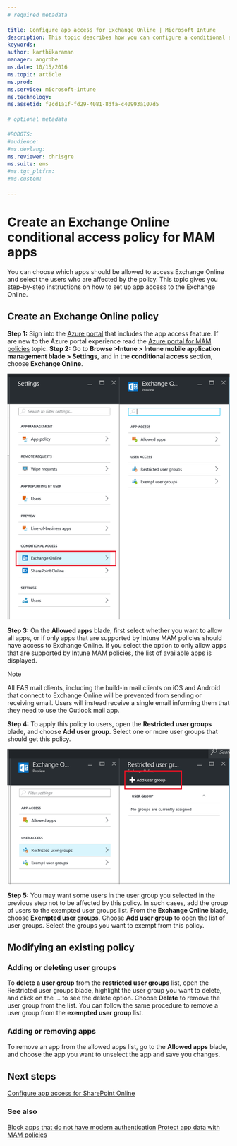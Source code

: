 ```yaml
---
# required metadata

title: Configure app access for Exchange Online | Microsoft Intune
description: This topic describes how you can configure a conditional access policy for MAM apps.
keywords:
author: karthikaraman
manager: angrobe
ms.date: 10/15/2016
ms.topic: article
ms.prod:
ms.service: microsoft-intune
ms.technology:
ms.assetid: f2cd1a1f-fd29-4081-8dfa-c40993a107d5

# optional metadata

#ROBOTS:
#audience:
#ms.devlang:
ms.reviewer: chrisgre
ms.suite: ems
#ms.tgt_pltfrm:
#ms.custom:

---
```


# Create an Exchange Online conditional access policy for MAM apps
You can choose which apps should be allowed to access Exchange Online and select the users who are affected by the policy. This topic gives you step-by-step instructions on how to set up app access to the Exchange Online.


## Create an Exchange Online policy
**Step 1:** Sign into the [Azure portal](portal.azure.com) that includes the app access feature. If  
are new to the Azure portal experience read the [Azure portal for MAM policies](azure-portal-for-microsoft-intune-mam-policies.md) topic.
**Step 2:** Go to **Browse >Intune > Intune mobile application management blade > Settings**, and in the **conditional access** section, choose **Exchange Online**.

![Screenshot of the settings blade showing the conditional access section wiht Exchange Online option highlighted](../media/mam-ca-settings-exo.png)

**Step 3:** On the **Allowed apps** blade, first select whether you want to allow all apps, or if only apps that are supported by Intune MAM policies should have access to Exchange Online. If you select the option to only allow apps that are supported by Intune MAM policies, the list of available apps is displayed. 


>[!NOTE]
>All EAS mail clients, including the build-in mail clients on iOS and Android that connect to Exchange
Online will be prevented from sending or receiving email. Users will instead receive a single email
informing them that they need to use the Outlook mail app. 


**Step 4:** To apply this policy to users, open the **Restricted user groups** blade, and choose **Add user group**. Select one or more user groups that should get this policy.

![Screenshot of the restricted user group blade with add user group option highlighted](../media/mam-ca-add-user-group.png)


**Step 5:** You may want some users in the user group you selected in the previous step not to be affected by this policy. In such cases, add the group of users to the exempted user groups list. From the **Exchange Online** blade, choose **Exempted user groups**. Choose **Add user group** to open the list of user groups. Select the groups you want to exempt from this policy.  

## Modifying an existing policy
### Adding or deleting user groups

To **delete a user group** from the **restricted user groups** list, open the Restricted user groups blade, highlight the user group you want to delete, and click on the … to see the delete option. Choose **Delete** to remove the user group from the list. You can follow the same procedure to remove a user group from the **exempted user group** list.

### Adding or removing apps
To remove an app from the allowed apps list, go to the **Allowed apps** blade, and choose the app you want to unselect the app and save you changes.

## Next steps
[Configure app access for SharePoint Online](mam-ca-for-sharepoint-online.md)
### See also
[Block apps that do not have modern authentication](block-apps-with-no-modern-authentication.md)
[Protect app data with MAM policies](protect-app-data-using-mobile-app-management-policies-with-microsoft-intune.md)

